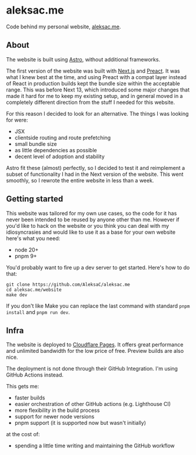 # aleksac.me

Code behind my personal website, [aleksac.me](https://aleksac.me).

## About

The website is built using [Astro](https://github.com/withastro/astro), without additional frameworks.

The first version of the website was built with [Next.js](https://github.com/vercel/next.js)
and [Preact](https://preactjs.com/). It was what I knew best at the time, and using
Preact with a compat layer instead of React in production builds kept the bundle
size within the acceptable range. This was before Next 13, which introduced
some major changes that made it hard for me to keep my existing setup, and in general
moved in a completely different direction from the stuff I needed for this website.

For this reason I decided to look for an alternative. The things I was looking for were:
- JSX
- clientside routing and route prefetching
- small bundle size
- as little dependencies as possible
- decent level of adoption and stability

Astro fit these (almost) perfectly, so I decided to test it and reimplement a subset
of functionality I had in the Next version of the website. This went smoothly, so
I rewrote the entire website in less than a week.

## Getting started

This website was tailored for my own use cases, so the code for it has never been
intended to be reused by anyone other than me. However if you'd like to hack on the
website or you think you can deal with my idiosyncrasies and would like to use
it as a base for your own website here's what you need:

- node 20+
- pnpm 9+

You'd probably want to fire up a dev server to get started. Here's how to do that:

```
git clone https://github.com/AleksaC/aleksac.me
cd aleksac.me/website
make dev
```

If you don't like Make you can replace the last command with standard `pnpm install`
and `pnpm run dev`.

## Infra

The website is deployed to [Cloudflare Pages](https://pages.cloudflare.com/).
It offers great performance and unlimited bandwidth for the low price of free.
Preview builds are also nice.

The deployment is not done through their GitHub Integration. I'm using GitHub Actions instead.

This gets me:

- faster builds
- easier orchestration of other GitHub actions (e.g. Lighthouse CI)
- more flexibility in the build process
- support for newer node versions
- pnpm support (it is supported now but wasn't initially)

at the cost of:

- spending a little time writing and maintaining the GitHub workflow
